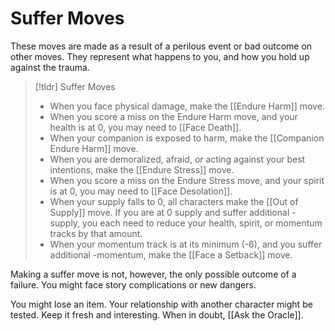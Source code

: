 # Suffer Moves

These moves are made as a result of a perilous event or bad outcome on other moves. They represent what happens to you, and how you hold up against the trauma.

>[!tldr] Suffer Moves
>- When you face physical damage, make the [[Endure Harm]] move.
>- When you score a miss on the Endure Harm move, and your health is at 0, you may need to [[Face Death]].
>- When your companion is exposed to harm, make the [[Companion Endure Harm]] move.
>- When you are demoralized, afraid, or acting against your best intentions, make the [[Endure Stress]] move.
>- When you score a miss on the Endure Stress move, and your spirit is at 0, you may need to [[Face Desolation]].
>- When your supply falls to 0, all characters make the [[Out of Supply]] move. If you are at 0 supply and suffer additional -supply, you each need to reduce your health, spirit, or momentum tracks by that amount.
>- When your momentum track is at its minimum (-6), and you suffer additional -momentum, make the [[Face a Setback]] move.

Making a suffer move is not, however, the only possible outcome of a failure. You might face story complications or new dangers.

You might lose an item. Your relationship with another character might be tested. Keep it fresh and interesting. When in doubt, [[Ask the Oracle]].